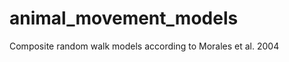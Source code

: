 animal_movement_models
======================

Composite random walk models according to Morales et al. 2004
